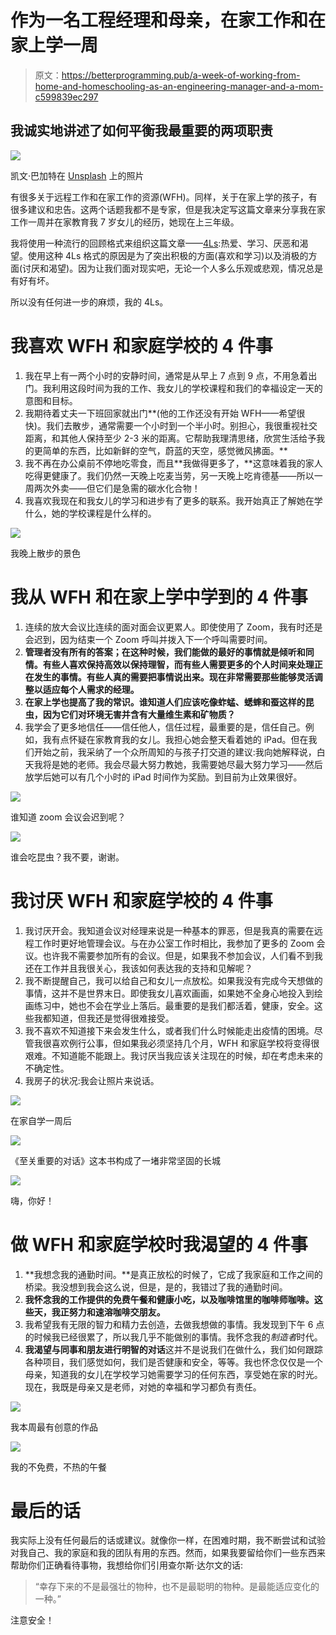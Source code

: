 # 作为一名工程经理和母亲，在家工作和在家上学一周

> 原文：<https://betterprogramming.pub/a-week-of-working-from-home-and-homeschooling-as-an-engineering-manager-and-a-mom-c599839ec297>

## 我诚实地讲述了如何平衡我最重要的两项职责

![](img/1a2cf60dfb1fa6fff47c5cfa6fd94629.png)

凯文·巴加特在 [Unsplash](https://unsplash.com?utm_source=medium&utm_medium=referral) 上的照片

有很多关于远程工作和在家工作的资源(WFH)。同样，关于在家上学的孩子，有很多建议和忠告。这两个话题我都不是专家，但是我决定写这篇文章来分享我在家工作一周并在家教育我 7 岁女儿的经历，她现在上三年级。

我将使用一种流行的回顾格式来组织这篇文章——[4Ls](https://www.atlassian.com/team-playbook/plays/4-ls-retrospective-technique):热爱、学习、厌恶和渴望。使用这种 4Ls 格式的原因是为了突出积极的方面(喜欢和学习)以及消极的方面(讨厌和渴望)。因为让我们面对现实吧，无论一个人多么乐观或悲观，情况总是有好有坏。

所以没有任何进一步的麻烦，我的 4Ls。

# 我喜欢 WFH 和家庭学校的 4 件事

1.  我在早上有一两个小时的安静时间，通常是从早上 7 点到 9 点，不用急着出门。我利用这段时间为我的工作、我女儿的学校课程和我们的幸福设定一天的意图和目标。
2.  我期待着丈夫一下班回家就出门**(他的工作还没有开始 WFH——希望很快)。我们去散步，通常需要一个小时到一个半小时。别担心，我很重视社交距离，和其他人保持至少 2-3 米的距离。它帮助我理清思绪，欣赏生活给予我的更简单的东西，比如新鲜的空气，蔚蓝的天空，感觉微风拂面。**
3.  我不再在办公桌前不停地吃零食，而且**我做得更多了，**这意味着我的家人吃得更健康了。我们仍然一天晚上吃麦当劳，另一天晚上吃肯德基——所以一周两次外卖——但它们是急需的碳水化合物！
4.  我喜欢我现在和我女儿的学习和进步有了更多的联系。我开始真正了解她在学什么，她的学校课程是什么样的。

![](img/5dc0b8c51477a4f1c446e3817bd5910a.png)

我晚上散步的景色

# 我从 WFH 和在家上学中学到的 4 件事

1.  连续的放大会议比连续的面对面会议更累人。即使使用了 Zoom，我有时还是会迟到，因为结束一个 Zoom 呼叫并拨入下一个呼叫需要时间。
2.  **管理者没有所有的答案；在这种时候，我们能做的最好的事情就是倾听和同情。有些人喜欢保持高效以保持理智，而有些人需要更多的个人时间来处理正在发生的事情。有些人真的需要把事情说出来。现在非常需要那些能够灵活调整以适应每个人需求的经理。**
3.  **在家上学也提高了我的常识。谁知道人们应该吃像蚱蜢、蟋蟀和蚕这样的昆虫，因为它们对环境无害并含有大量维生素和矿物质？**
4.  我学会了更多地信任——信任他人，信任过程，最重要的是，信任自己。例如，我有点怀疑在家教育我的女儿。我担心她会整天看着她的 iPad。但在我们开始之前，我采纳了一个众所周知的与孩子打交道的建议:我向她解释说，白天我将是她的老师。我会尽最大努力教她，我需要她尽最大努力学习——然后放学后她可以有几个小时的 iPad 时间作为奖励。到目前为止效果很好。

![](img/683d9799a4acdea8fb248320069238eb.png)

谁知道 zoom 会议会迟到呢？

![](img/5eb85fc77d1cb20f5b883ca4b99d3b20.png)

谁会吃昆虫？我不要，谢谢。

# 我讨厌 WFH 和家庭学校的 4 件事

1.  我讨厌开会。我知道会议对经理来说是一种基本的罪恶，但是我真的需要在远程工作时更好地管理会议。与在办公室工作时相比，我参加了更多的 Zoom 会议。也许我不需要参加所有的会议。但是，如果我不参加会议，人们看不到我还在工作并且我很关心，我该如何表达我的支持和见解呢？
2.  我不断提醒自己，我可以给自己和女儿一点放松。如果我没有完成今天想做的事情，这并不是世界末日。即使我女儿喜欢画画，如果她不全身心地投入到绘画练习中，她也不会在学业上落后。最重要的是我们都活着，健康，安全。这些我都知道，但我还是觉得很难接受。
3.  我不喜欢不知道接下来会发生什么，或者我们什么时候能走出疫情的困境。尽管我很喜欢例行公事，但如果我必须坚持几个月，WFH 和家庭学校将变得很艰难。不知道能不能跟上。我讨厌当我应该关注现在的时候，却在考虑未来的不确定性。
4.  我房子的状况:我会让照片来说话。

![](img/1a3cfa9d25eebd1e18373c295389bbdb.png)

在家自学一周后

![](img/36c5990bdeeb4a45a168cee798643b20.png)

《至关重要的对话》这本书构成了一堵非常坚固的长城

![](img/0a4e35d5fb48bff65e95f455aad1741d.png)

嗨，你好！

# 做 WFH 和家庭学校时我渴望的 4 件事

1.  **我想念我的通勤时间。**是真正放松的时候了，它成了我家庭和工作之间的桥梁。我没想到我会这么说，但是，是的，我错过了我的通勤时间。
2.  **我怀念我的工作提供的免费午餐和健康小吃，以及咖啡馆里的咖啡师咖啡。这些天，我正努力和速溶咖啡交朋友。**
3.  我希望我有无限的智力和精力去创造，去做我想做的事情。我发现到下午 6 点的时候我已经很累了，所以我几乎不能做别的事情。我怀念我的*制造者*时代。
4.  **我渴望与同事和朋友进行明智的对话**这并不是说我们在做什么，我们如何跟踪各种项目，我们感觉如何，我们是否健康和安全，等等。我也怀念仅仅是一个母亲，知道我的女儿在学校学习她需要学习的任何东西，享受她在家的时光。现在，我既是母亲又是老师，对她的幸福和学习都负有责任。

![](img/320c353e75f0ffc3e3e4b316dd0bed80.png)

我本周最有创意的作品

![](img/2578e58a33236f48cf0724300a796d37.png)

我的不免费，不热的午餐

# 最后的话

我实际上没有任何最后的话或建议。就像你一样，在困难时期，我不断尝试和试验对我自己、我的家庭和我的团队有用的东西。然而，如果我要留给你们一些东西来帮助你们正确看待事物，我想给你们引用查尔斯·达尔文的话:

> “幸存下来的不是最强壮的物种，也不是最聪明的物种。是最能适应变化的一种。”

注意安全！